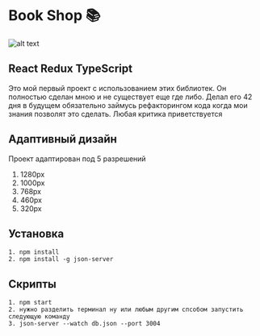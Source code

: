 # Book Shop 📚

![alt text](<./my-app2/BookShop.gif>)

## React Redux TypeScript

Это мой первый проект с использованием этих библиотек. Он полностью сделан мною и не существует еще где либо. Делал его 42 дня в будущем обязательно займусь рефакторингом кода когда мои знания позволят это сделать. Любая критика приветствуется

## Адаптивный дизайн

Проект адаптирован под 5 разрешений

1. 1280px
2. 1000px
3. 768px
4. 460px
5. 320px


## Установка

```
1. npm install
2. npm install -g json-server
```

## Скрипты

```
1. npm start
2. нужно разделить терминал ну или любым другим спсобом запустить следующую команду
3. json-server --watch db.json --port 3004
```
